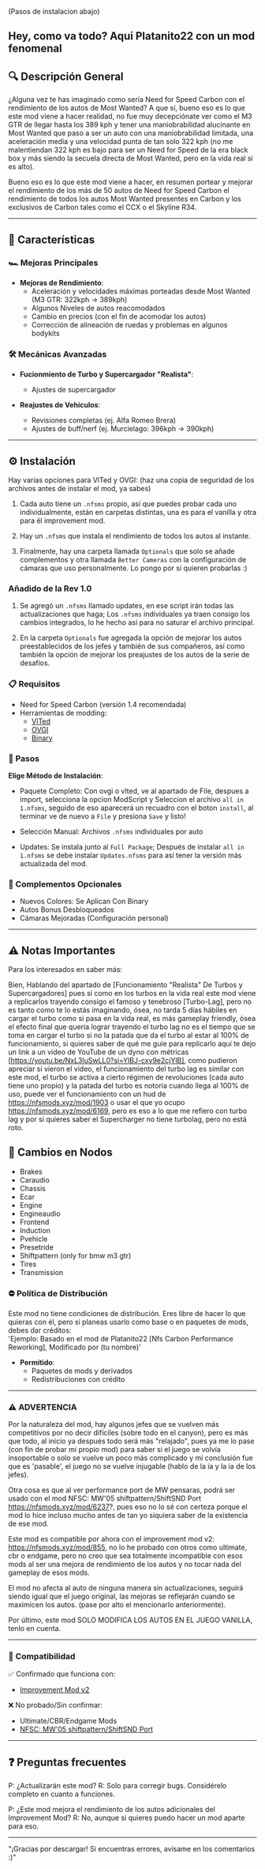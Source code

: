(Pasos de instalacion abajo)

Hey, como va todo? Aqui Platanito22 con un mod fenomenal
---

## 🔍 Descripción General  

¿Alguna vez te has imaginado como sería Need for Speed Carbon con el rendimiento de los autos de Most Wanted? A que sí, bueno eso es lo que
este mod viene a hacer realidad, no fue muy decepciónate ver como el M3 GTR de llegar hasta los 389 kph y tener una maniobrabilidad alucinante
en Most Wanted que paso a ser un auto con una maniobrabilidad limitada, una aceleración media y una velocidad punta de tan solo 322 kph
(no me malentiendan 322 kph es bajo para ser un Need for Speed de la era black box y más siendo la secuela directa de Most Wanted,
pero en la vida real si es alto).

Bueno eso es lo que este mod viene a hacer, en resumen portear y mejorar el rendimiento de los más de 50 autos de Need for Speed Carbon
el rendimiento de todos los autos Most Wanted presentes en Carbon y los exclusivos de Carbon tales como el CCX o el Skyline R34.

---

## 🚀 Características  

### 🏎️ Mejoras Principales  

- **Mejoras de Rendimiento**:  
  - Aceleración y velocidades máximas porteadas desde Most Wanted (M3 GTR: 322kph → 389kph)  
  - Algunos Niveles de autos reacomodados
  - Cambio en precios (con el fin de acomodar los autos)
  - Corrección de alineación de ruedas y problemas en algunos bodykits

### 🛠️ Mecánicas Avanzadas  

- **Fucionmiento de Turbo y Supercargador "Realista"**:  
  - Ajustes de supercargador  

- **Reajustes de Vehículos**:  
  - Revisiones completas (ej. Alfa Romeo Brera)  
  - Ajustes de buff/nerf (ej. Murcielago: 396kph → 390kph)

---

## ⚙️ Instalación  

Hay varias opciones para VlTed y OVGI:
(haz una copia de seguridad de los archivos antes de instalar el mod, ya sabes)

1. Cada auto tiene un `.nfsms` propio, así que puedes probar cada uno individualmente, están en carpetas distintas, una es para el vanilla y otra para él
improvement mod.

2. Hay un `.nfsms` que instala el rendimiento de todos los autos al instante.

3. Finalmente, hay una carpeta llamada `Optionals` que solo se añade complementos y otra llamada `Better Cameras` con la configuración de cámaras que uso
personalmente. Lo pongo por si quieren probarlas :)

### Añadido de la Rev 1.0

1. Se agregó un `.nfsms` llamado updates, en ese script irán todas las actualizaciones que haga; Los `.nfsms` individuales ya traen consigo los cambios integrados, lo he hecho así para no saturar el archivo principal.

2. En la carpeta `Optionals` fue agregada la opción de mejorar los autos preestablecidos de los jefes y también de sus compañeros, así como también la opción de mejorar los preajustes de los autos de la serie de desafíos.

### 📋 Requisitos  

- Need for Speed Carbon (versión 1.4 recomendada)  
- Herramientas de modding:  
  - [VlTed](https://nfs-tools.blogspot.com/2019/02/nfs-vlted-v46-released.html)  
  - [OVGI](https://nfsmods.xyz/mod/5290)
  - [Binary](https://nfsmods.xyz/mod/1638)

### 👣 Pasos  

   **Elige Método de Instalación**:  

- Paquete Completo: Con ovgi o vlted, ve al apartado de File, despues a import, selecciona la opcion ModScript y Seleccion el archivo `all in 1.nfsms`,
   seguido de eso aparecerá un recuadro con el boton `install`, al terminar ve de nuevo a `File` y presiona `Save` y listo!

- Selección Manual: Archivos `.nfsms` individuales por auto

- Updates: Se instala junto al `Full Package`; Después de instalar `all in 1.nfsms` se debe instalar `Updates.nfsms` para así tener la versión más actualizada del mod.
  
### 🎨 Complementos Opcionales  

- Nuevos Colores: Se Aplican Con Binary
- Autos Bonus Desbloqueados  
- Cámaras Mejoradas (Configuración personal)

---

## ⚠️ Notas Importantes  

Para los interesados en saber más:

Bien, Hablando del apartado de [Funcionamiento "Realista" De Turbos y Supercargadores] pues si como en los turbos en la vida real este mod viene a replicarlos trayendo consigo el famoso y tenebroso [Turbo-Lag], pero no es tanto como te lo estás imaginando, ósea, no tarda 5 días hábiles en cargar el turbo como si pasa en la vida real, es más gameplay friendly, ósea el efecto final que quería lograr trayendo el turbo lag no es el tiempo que se toma en cargar el turbo si no la patada que da el turbo al estar al 100% de funcionamiento, si quieres saber de qué me guie para replicarlo aquí te dejo un link a un video de YouTube de un dyno con métricas [https://youtu.be/NxL3luSwLL0?si=YlBJ-cxv9e2cjYlB], como pudieron apreciar si vieron el video, el funcionamiento del turbo lag es similar con este mod, el turbo se activa a cierto régimen de revoluciones (cada auto tiene uno propio) y la patada del turbo es notoria cuando llega al 100% de uso, puede ver el funcionamiento con un hud de <https://nfsmods.xyz/mod/1903> o usar el que yo ocupo <https://nfsmods.xyz/mod/6169>, pero es eso a lo que me refiero con turbo lag y por si quieres saber el Supercharger no tiene turbolag, pero no está roto.

## 🔄 Cambios en Nodos

- Brakes
- Caraudio
- Chassis
- Ecar
- Engine
- Engineaudio
- Frontend
- Induction
- Pvehicle
- Presetride
- Shiftpattern (only for bmw m3 gtr)
- Tires
- Transmission

### ⛔ Política de Distribución  

Este mod no tiene condiciones de distribución. Eres libre de hacer lo que quieras con él, pero si planeas usarlo como base o en paquetes de mods, debes dar créditos:  
'Ejemplo: Basado en el mod de Platanito22 [Nfs Carbon Performance Reworking], Modificado por (tu nombre)'  

- **Permitido**:  
  - Paquetes de mods y derivados  
  - Redistribuciones con crédito  

---

### ⚠️ ADVERTENCIA  

Por la naturaleza del mod, hay algunos jefes que se vuelven más competitivos por no decir difíciles (sobre todo en el canyon),
pero es más que todo, al inicio ya después todo será más "relajado", pues ya me lo pase (con fin de probar mi propio mod) para saber si el juego se volvía insoportable o solo se vuelve un poco más complicado y mi conclusión fue que es 'pasable', el juego no se vuelve injugable (hablo de la ia y
la ia de los jefes).

Otra cosa es que al ver performance port de MW pensaras, podrá ser usado con el mod NFSC: MW'05 shiftpattern/ShiftSND Port <https://nfsmods.xyz/mod/6237>?, pues eso no lo sé con certeza porque el mod lo hice incluso mucho antes de tan yo siquiera saber de la existencia de ese mod.

Este mod es compatible por ahora con el improvement mod v2: <https://nfsmods.xyz/mod/855>, no lo he probado con otros como ultimate, cbr o endgame, pero no creo que sea totalmente incompatible con esos mods al ser una mejora de rendimiento de los autos y no tocar nada del gameplay de esos mods.

El mod no afecta al auto de ninguna manera sin actualizaciones, seguirá siendo igual que el juego original, las mejoras se reflejarán cuando se maximicen los autos. (pase por alto el mencionarlo anteriormente).

Por último, este mod SOLO MODIFICA LOS AUTOS EN EL JUEGO VANILLA, tenlo en cuenta.

---

### 🔎 Compatibilidad

✅ Confirmado que funciona con:

- [Improvement Mod v2](https://nfsmods.xyz/mod/855)

❌ No probado/Sin confirmar:

- Ultimate/CBR/Endgame Mods
- [NFSC: MW'05 shiftpattern/ShiftSND Port](https://nfsmods.xyz/mod/6237)

---

## ❓ Preguntas frecuentes

P: ¿Actualizarán este mod?
R: Solo para corregir bugs. Considérelo completo en cuanto a funciones.

P: ¿Este mod mejora el rendimiento de los autos adicionales del Improvement Mod?
R: No, aunque si quieres puedo hacer un mod aparte para eso.

---

"¡Gracias por descargar! Si encuentras errores, avísame en los comentarios :)"
